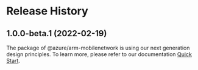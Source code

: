 # Release History
    
## 1.0.0-beta.1 (2022-02-19)

The package of @azure/arm-mobilenetwork is using our next generation design principles. To learn more, please refer to our documentation [Quick Start](https://aka.ms/js-track2-quickstart).
